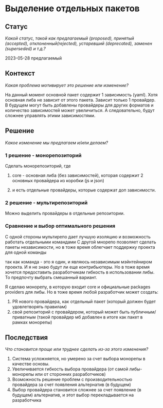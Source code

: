 # Выделение отдельных пакетов

## Статус

*Какой статус, такой как предлагаемый (proposed), принятый (accepted), отклоненный(rejected), устаревший (deprecated), заменен (superseded) и т.д.?*

2023-05-28 предлагаемый

## Контекст

*Какая проблема мотивирует это решение или изменение?*

На данный момент основной пакет содержит 1 зависимость (yaml). Хотя основная либа не зависит от этого пакета. Зависит только 1 провайдер. В будущем могут быть добавлены провайдеры для других форматов и количество зависимостей может увеличиться. А следовательно, будут сложнее управлять этими зависимостями.

## Решение

*Какое изменение мы предлагаем и/или делаем?*

### 1 решение - монорепозиторий

Сделать монорепозиторий, где

1. core - основная либа (без зависимостей), которая содержит 2 основных провайдера из коробки (js и json)

2. и есть отдельные провайдеры, которые содержат доп зависимости.

### 2 решение - мультирепозиторий

Можно выделить провайдеры в отдельные репозитории.

### Сравнение и выбор оптимального решения

С одной стороны мультирепо дает лучшую изоляцию и возможность работать отдельными командами
С другой мнорепо позволяет сделать пакеты независимости, но в тоже время облегчает поддержку проекта для одной команды

так как команда - это я один, и являюсь независимым мэйнтейниром проекта. И я не знаю будут ли еще контрибьютеры. Но в тоже время хочется предоставить разработчикам гибкость в использовании либы. То предпочту выбрать смешанный вариант.

Я сделаю монорепу, в которую входит core и официальные packages providers для либы. Но в тоже время любой разработчик может создать:

1. PR нового провайдера, как отдельный пакет (который должен будет удовлетворять правилам)
2. свой репозиторий с провайдером, который может быть публичным/приватным (такой провайдер мб добавлен в итоге как пакет в рамках монорепы)

## Последствия

*Что становится проще или труднее сделать из-за этого изменения?*

1. Система усложняется, но умерено за счет выбора монорепы в качестве основы.
2. Увеличивается гибкость выбора провайдера (от самой либы-монорепы или от сторонних разработчиков)
3. Возможность решение проблем с производительностью провайдера за счет появления альтернатив (в будущем)
4. Выбор провайдера становится сложнее за счет появление (в будущем) альтернатив, и этот выбор перекладывается на разработчика
